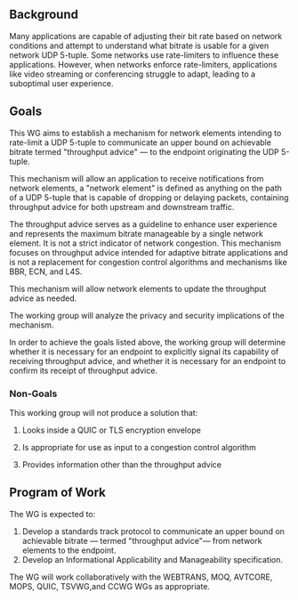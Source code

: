## Background

Many applications are capable of adjusting their bit rate based on
network conditions and attempt to understand what bitrate is usable for
a given network UDP 5-tuple. Some networks use rate-limiters to
influence these applications. However, when networks enforce
rate-limiters, applications like video streaming or conferencing
struggle to adapt, leading to a suboptimal user experience.

## Goals

This WG aims to establish a mechanism for network elements intending to
rate-limit a UDP 5-tuple to communicate an upper bound on achievable
bitrate termed "throughput advice" — to the endpoint originating the UDP
5-tuple. 

This mechanism will allow an application to receive notifications from network elements, a "network element" is defined as anything on 
the path of a UDP 5-tuple that is capable of dropping or delaying packets, containing throughput
advice for both upstream and downstream traffic.

The throughput advice serves as a guideline to enhance user experience
and represents the maximum bitrate manageable by a single network
element. It is not a strict indicator of network congestion. This mechanism
focuses on throughput advice intended for adaptive bitrate applications and
is not a replacement for congestion control algorithms and mechanisms
like BBR, ECN, and L4S.

This mechanism will allow network elements to update the throughput advice as needed.

The working group will analyze the privacy and security implications of
the mechanism.

In order to achieve the goals listed above, the working group will determine whether it is necessary for an endpoint to explicitly signal its capability of receiving throughput advice, and whether it is necessary for an endpoint to confirm its receipt of throughput advice.

### Non-Goals

This working group will not produce a solution that: 

1. Looks inside a QUIC or TLS encryption envelope

2. Is appropriate for use as input to a congestion control algorithm

3. Provides information other than the throughput advice 

## Program of Work

The WG is expected to:

1. Develop a standards track protocol to communicate an upper bound on
achievable bitrate — termed "throughput advice"— from network elements to the endpoint.
2. Develop an Informational Applicability and Manageability specification.

The WG will work collaboratively with the WEBTRANS, MOQ, AVTCORE, MOPS,
QUIC, TSVWG,and CCWG WGs as appropriate.
